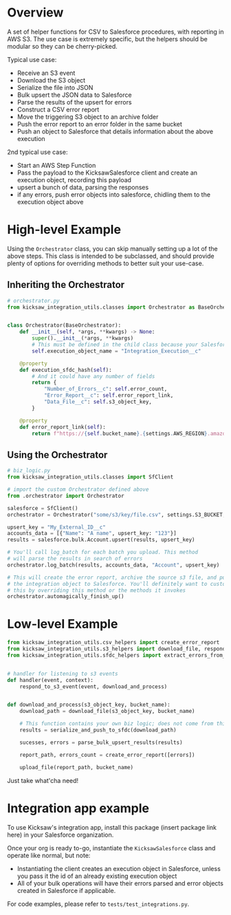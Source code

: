 # Overview

A set of helper functions for CSV to Salesforce procedures, with reporting in AWS S3.
The use case is extremely specific, but the helpers should be modular so they can be cherry-picked.

Typical use case:

- Receive an S3 event
- Download the S3 object
- Serialize the file into JSON
- Bulk upsert the JSON data to Salesforce
- Parse the results of the upsert for errors
- Construct a CSV error report
- Move the triggering S3 object to an archive folder
- Push the error report to an error folder in the same bucket
- Push an object to Salesforce that details information about the above execution

2nd typical use case:

- Start an AWS Step Function
- Pass the payload to the KicksawSalesforce client and create an execution object, recording this payload
- upsert a bunch of data, parsing the responses
- if any errors, push error objects into salesforce, chidling them to the execution object above

# High-level Example

Using the `Orchestrator` class, you can skip manually setting up a lot of the above
steps. This class is intended to be subclassed, and should provide plenty of options
for overriding methods to better suit your use-case.

## Inheriting the Orchestrator

```python
# orchestrator.py
from kicksaw_integration_utils.classes import Orchestrator as BaseOrchestrator


class Orchestrator(BaseOrchestrator):
    def __init__(self, *args, **kwargs) -> None:
        super().__init__(*args, **kwargs)
        # This must be defined in the child class because your Salesforce object could be named anything
        self.execution_object_name = "Integration_Execution__c"

    @property
    def execution_sfdc_hash(self):
        # And it could have any number of fields
        return {
            "Number_of_Errors__c": self.error_count,
            "Error_Report__c": self.error_report_link,
            "Data_File__c": self.s3_object_key,
        }

    @property
    def error_report_link(self):
        return f"https://{self.bucket_name}.{settings.AWS_REGION}.amazonaws.com/{self.error_file_s3_key}"
```

## Using the Orchestrator

```python
# biz_logic.py
from kicksaw_integration_utils.classes import SfClient

# import the custom Orchestrator defined above
from .orchestrator import Orchestrator

salesforce = SfClient()
orchestrator = Orchestrator("some/s3/key/file.csv", settings.S3_BUCKET, sf_client=salesforce)

upsert_key = "My_External_ID__c"
accounts_data = [{"Name": "A name", upsert_key: "123"}]
results = salesforce.bulk.Account.upsert(results, upsert_key)

# You'll call log_batch for each batch you upload. This method
# will parse the results in search of errors
orchestrator.log_batch(results, accounts_data, "Account", upsert_key)

# This will create the error report, archive the source s3 file, and push
# the integration object to Salesforce. You'll definitely want to customize
# this by overriding this method or the methods it invokes
orchestrator.automagically_finish_up()
```

# Low-level Example

```python
from kicksaw_integration_utils.csv_helpers import create_error_report
from kicksaw_integration_utils.s3_helpers import download_file, respond_to_s3_event, upload_file
from kicksaw_integration_utils.sfdc_helpers import extract_errors_from_results


# handler for listening to s3 events
def handler(event, context):
    respond_to_s3_event(event, download_and_process)


def download_and_process(s3_object_key, bucket_name):
    download_path = download_file(s3_object_key, bucket_name)

    # This function contains your own biz logic; does not come from this library
    results = serialize_and_push_to_sfdc(download_path)

    sucesses, errors = parse_bulk_upsert_results(results)

    report_path, errors_count = create_error_report([errors])

    upload_file(report_path, bucket_name)
```

Just take what'cha need!

# Integration app example

To use Kicksaw's integration app, install this package (insert package link here) in your Salesforce organization.

Once your org is ready to-go, instantiate the `KicksawSalesforce` class and operate like normal, but note:

- Instantiating the client creates an execution object in Salesforce, unless you pass it the id of an already existing execution object
- All of your bulk operations will have their errors parsed and error objects created in Salesforce if applicable.

For code examples, please refer to `tests/test_integrations.py`.
